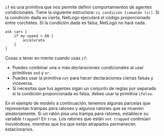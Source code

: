 ﻿`if` es una primitiva que nos permite definir comportamientos de agentes condicionales. Tiene la siguiente estructura: ```si condición [comando (s)]```. Si la condición dada es cierta, NetLogo ejecutará el código proporcionado entre corchetes. Si la condición dada es falsa, NetLogo no hará nada.



```
ask cars [
	if my-speed < 60 [
		accelerate
	]
]
```



Cosas a tener en mente cuando usas `if`:

* Puedes combinar una o más declaraciones condicionales al usar primitivas `and` y `or`.
* Puedes usar la primitiva `not` para hacer declaraciones ciertas falsas y viceversa.
* Si necesitas que tus agentes sigan un conjunto de reglas por separado si la condición proporcionada es falsa, debes usar la primitiva `ifelse`.



En el ejemplo de modelo a continuación, tenemos algunas parcelas que representan trampas para ratones y algunos ratones que se mueven aleatoriamente. Si un ratón pisa una trampa para ratones, establece su variable `trapped?` En `true`. Los ratones que están `not trapped` continúan moviéndose, mientras que los que están atrapados permanecen estacionarios.